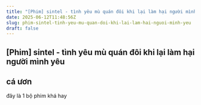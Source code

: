 ```yaml
---
title: "[Phim] sintel - tình yêu mù quán đôi khi lại làm hại người mình yêu"
date: 2025-06-12T11:48:56Z
slug: phim-sintel-tinh-yeu-mu-quan-doi-khi-lai-lam-hai-nguoi-minh-yeu
draft: false
---
```


## [Phim] sintel - tình yêu mù quán đôi khi lại làm hại người mình yêu

## cá ươn

đây là 1 bộ phim khá hay